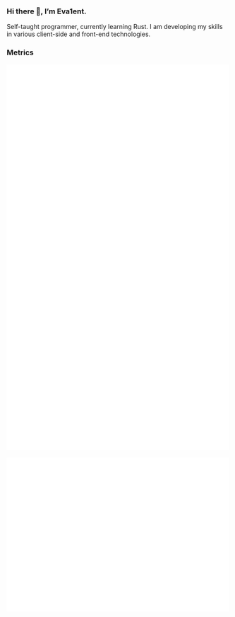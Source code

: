 ### Hi there 👋, I’m Eva1ent.

Self-taught programmer, currently learning Rust. I am developing my skills in various client-side and front-end technologies.

### Metrics

![starlists](./metrics.plugin.starlists.languages.svg)

![isocalendar](./metrics.plugin.isocalendar.fullyear.svg)
